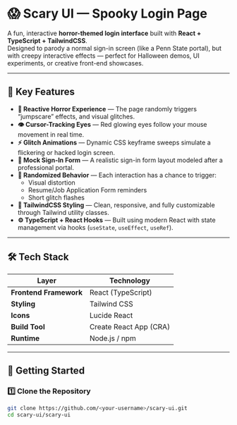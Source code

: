 # 😱 Scary UI — Spooky Login Page

A fun, interactive **horror-themed login interface** built with **React + TypeScript + TailwindCSS**.  
Designed to parody a normal sign-in screen (like a Penn State portal), but with creepy interactive effects — perfect for Halloween demos, UI experiments, or creative front-end showcases.

---

## 👻 Key Features

- **🧠 Reactive Horror Experience** — The page randomly triggers “jumpscare” effects, and visual glitches.
- **👁️ Cursor-Tracking Eyes** — Red glowing eyes follow your mouse movement in real time.
- **⚡ Glitch Animations** — Dynamic CSS keyframe sweeps simulate a flickering or hacked login screen.
- **🔐 Mock Sign-In Form** — A realistic sign-in form layout modeled after a professional portal.
- **🔄 Randomized Behavior** — Each interaction has a chance to trigger:
  - Visual distortion
  - Resume/Job Application Form reminders
  - Short glitch flashes
- **🎨 TailwindCSS Styling** — Clean, responsive, and fully customizable through Tailwind utility classes.
- **⚙️ TypeScript + React Hooks** — Built using modern React with state management via hooks (`useState`, `useEffect`, `useRef`).

---

## 🛠️ Tech Stack

| Layer | Technology |
|--------|-------------|
| **Frontend Framework** | React (TypeScript) |
| **Styling** | Tailwind CSS |
| **Icons** | Lucide React |
| **Build Tool** | Create React App (CRA) |
| **Runtime** | Node.js / npm |

---

## 🚀 Getting Started

### 1️⃣ Clone the Repository
```bash
git clone https://github.com/<your-username>/scary-ui.git
cd scary-ui/scary-ui
